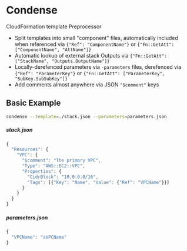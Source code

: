 # Condense

CloudFormation template Preprocessor

 * Split templates into small "component" files, automatically included when referenced via `{"Ref": "ComponentName"}` or `{"Fn::GetAtt": ["ComponentName", "AttName"]}`
 * Automatic lookup of external stack Outputs via `{"Fn::GetAtt": ["StackName", "Outputs.OutputName"]}`
 * Locally-derefenced parameters via `-parameters` files, derefenced via `{"Ref": "ParameterKey"}` or `{"Fn::GetAtt": ["ParameterKey", "SubKey.SubSubKey"]}`
 * Add comments almost anywhere via JSON `"$comment"` keys


## Basic Example
```bash
condense --template=./stack.json --parameters=parameters.json
```
##### stack.json
```javascript
{
  "Resources": {
    "VPC": {
      "$comment": "The primary VPC",
      "Type": "AWS::EC2::VPC",
      "Properties": {
        "CidrBlock": "10.0.0.0/16",
        "Tags": [{"Key": "Name", "Value": {"Ref": "VPCName"}}]
      }
    }
  }
}
```
##### parameters.json
```javascript
{
  "VPCName": "aVPCName"
}
```
